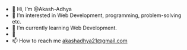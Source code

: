 - 👋 Hi, I’m @Akash-Adhya
- 👀 I’m interested in Web Development, programming, problem-solving etc.
- 🌱 I’m currently learning Web Development.
- 💞️ <!-- I’m looking to collaborate on ... -->
- 📫 How to reach me akashadhya21@gmail.com

<!---
Akash-Adhya/Akash-Adhya is a ✨ special ✨ repository because its `README.md` (this file) appears on your GitHub profile.
You can click the Preview link to take a look at your changes.
--->
